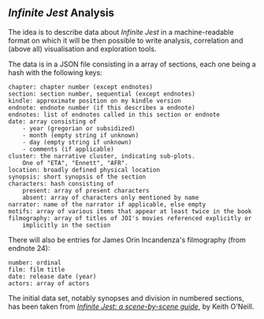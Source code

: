 *Infinite Jest* Analysis
------------------------

The idea is to describe data about *Infinite Jest* in a machine-readable
format on which it will be then possible to write analysis, correlation
and (above all) visualisation and exploration tools.

The data is in a JSON file consisting in a array of sections, each
one being a hash with the following keys:

    chapter: chapter number (except endnotes)
    section: section number, sequential (except endnotes)
    kindle: approximate position on my kindle version
    endnote: endnote number (if this describes a endnote)
    endnotes: list of endnotes called in this section or endnote
    date: array consisting of
        - year (gregorian or subsidized)
        - month (empty string if unknown)
        - day (empty string if unknown)
        - comments (if applicable)
    cluster: the narrative cluster, indicating sub-plots.
        One of "ETA", "Ennett", "AFR".
    location: broadly defined physical location
    synopsis: short synopsis of the section
    characters: hash consisting of
        present: array of present characters
        absent: array of characters only mentioned by name
    narrator: name of the narrator if applicable, else empty
    motifs: array of various items that appear at least twice in the book
    filmography: array of titles of JOI's movies referenced explicitly or
        implicitly in the section

There will also be entries for James Orin Incandenza's filmography (from
endnote 24):

    number: ordinal
    film: film title
    date: release date (year)
    actors: array of actors

The initial data set, notably synopses and division in numbered sections, has
been taken from [*Infinite Jest: a scene-by-scene
guide*](http://faculty.sunydutchess.edu/oneill/Infinite.htm), by Keith O'Neill.
